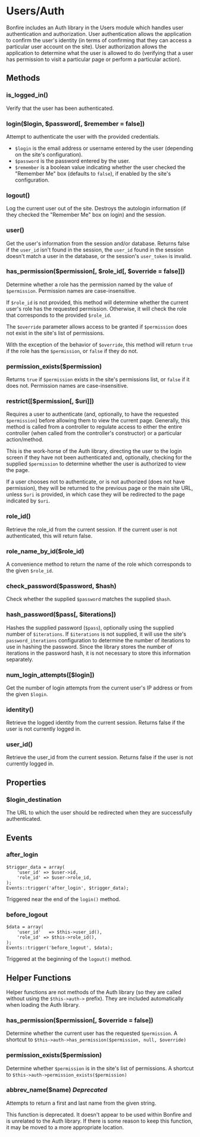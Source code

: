 # Users/Auth

Bonfire includes an Auth library in the Users module which handles user authentication and authorization.
User authentication allows the application to confirm the user's identity (in terms of confirming that they can access a particular user account on the site).
User authorization allows the application to determine what the user is allowed to do (verifying that a user has permission to visit a particular page or perform a particular action).

## Methods

### is_logged_in()

Verify that the user has been authenticated.

### login($login, $password[, $remember = false])

Attempt to authenticate the user with the provided credentials.
- `$login` is the email address or username entered by the user (depending on the site's configuration).
- `$password` is the password entered by the user.
- `$remember` is a boolean value indicating whether the user checked the "Remember Me" box (defaults to `false`), if enabled by the site's configuration.

### logout()

Log the current user out of the site.
Destroys the autologin information (if they checked the "Remember Me" box on login) and the session.

### user()

Get the user's information from the session and/or database.
Returns false if the `user_id` isn't found in the session, the `user_id` found in the session doesn't match a user in the database, or the session's `user_token` is invalid.

### has_permission($permission[, $role_id[, $override = false]])

Determine whether a role has the permission named by the value of `$permission`.
Permission names are case-insensitive.

If `$role_id` is not provided, this method will determine whether the current user's role has the requested permission.
Otherwise, it will check the role that corresponds to the provided `$role_id`.

The `$override` parameter allows access to be granted if `$permission` does not exist in the site's list of permissions.

With the exception of the behavior of `$override`, this method will return `true` if the role has the `$permission`, or `false` if they do not.

### permission_exists($permission)

Returns `true` if `$permission` exists in the site's permissions list, or `false` if it does not.
Permission names are case-insensitive.

### restrict([$permission[, $uri]])

Requires a user to authenticate (and, optionally, to have the requested `$permission`) before allowing them to view the current page.
Generally, this method is called from a controller to regulate access to either the entire controller (when called from the controller's constructor) or a particular action/method.

This is the work-horse of the Auth library, directing the user to the login screen if they have not been authenticated and, optionally, checking for the supplied `$permission` to determine whether the user is authorized to view the page.

If a user chooses not to authenticate, or is not authorized (does not have permission), they will be returned to the previous page or the main site URL, unless `$uri` is provided, in which case they will be redirected to the page indicated by `$uri`.

### role_id()

Retrieve the role_id from the current session.
If the current user is not authenticated, this will return false.

### role_name_by_id($role_id)

A convenience method to return the name of the role which corresponds to the given `$role_id`.

### check_password($password, $hash)

Check whether the supplied `$password` matches the supplied `$hash`.

### hash_password($pass[, $iterations])

Hashes the supplied password (`$pass`), optionally using the supplied number of `$iterations`.
If `$iterations` is not supplied, it will use the site's `password_iterations` configuration to determine the number of iterations to use in hashing the password.
Since the library stores the number of iterations in the password hash, it is not necessary to store this information separately.

### num_login_attempts([$login])

Get the number of login attempts from the current user's IP address or from the given `$login`.

### identity()

Retrieve the logged identity from the current session.
Returns false if the user is not currently logged in.

### user_id()

Retrieve the user_id from the current session.
Returns false if the user is not currently logged in.

## Properties

### $login_destination

The URL to which the user should be redirected when they are successfully authenticated.

## Events

### after_login

    $trigger_data = array(
        'user_id' => $user->id,
        'role_id' => $user->role_id,
    );
    Events::trigger('after_login', $trigger_data);

Triggered near the end of the `login()` method.

### before_logout

    $data = array(
        'user_id'   => $this->user_id(),
        'role_id' => $this->role_id(),
    );
    Events::trigger('before_logout', $data);

Triggered at the beginning of the `logout()` method.

## Helper Functions

Helper functions are not methods of the Auth library (so they are called without using the `$this->auth->` prefix).
They are included automatically when loading the Auth library.

### has_permission($permission[, $override = false])

Determine whether the current user has the requested `$permission`.
A shortcut to `$this->auth->has_permission($permission, null, $override)`

### permission_exists($permission)

Determine whether `$permission` is in the site's list of permissions.
A shortcut to `$this->auth->permission_exists($permission)`

### abbrev_name($name) *Deprecated*

Attempts to return a first and last name from the given string.

This function is deprecated.
It doesn't appear to be used within Bonfire and is unrelated to the Auth library.
If there is some reason to keep this function, it may be moved to a more appropriate location.
